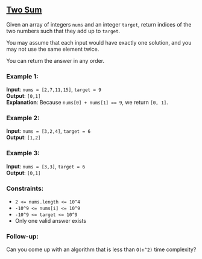 ## [Two Sum](https://leetcode.com/problems/two-sum/)

Given an array of integers `nums` and an integer `target`, return indices of the two numbers such that they add up to `target`.

You may assume that each input would have exactly one solution, and you may not use the same element twice.

You can return the answer in any order.

### Example 1:

**Input**: `nums = [2,7,11,15]`, `target = 9`<br />
**Output**: `[0,1]`<br />
**Explanation**: Because `nums[0] + nums[1] == 9`, we return `[0, 1]`.

### Example 2:

**Input**: `nums = [3,2,4]`, `target = 6`<br />
**Output**: `[1,2]`<br />

### Example 3:

**Input**: `nums = [3,3]`, `target = 6`<br />
**Output**: `[0,1]`<br />

### Constraints:

* `2 <= nums.length <= 10^4`
* `-10^9 <= nums[i] <= 10^9`
* `-10^9 <= target <= 10^9`
* Only one valid answer exists

### Follow-up:

Can you come up with an algorithm that is less than `O(n^2)` time complexity?